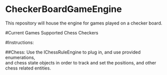 # CheckerBoardGameEngine
This repository will house the engine for games played on a checker board.

#Current Games Supported
Chess
Checkers

#Instructions:

##Chess:
Use the IChessRuleEngine to plug in, and use provided enumerations,  
and chess state objects in order to track and set the positions, and other chess related entities.
